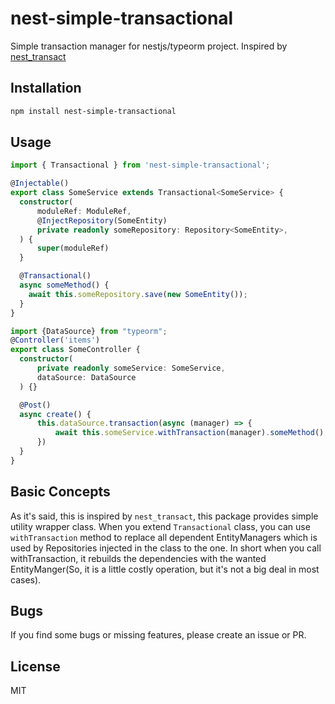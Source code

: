 # nest-simple-transactional
Simple transaction manager for nestjs/typeorm project. Inspired by [nest_transact](https://github.com/alphamikle/nest_transact)

## Installation

```bash
npm install nest-simple-transactional
```

## Usage
```typescript
import { Transactional } from 'nest-simple-transactional';

@Injectable()
export class SomeService extends Transactional<SomeService> {
  constructor(
      moduleRef: ModuleRef,
      @InjectRepository(SomeEntity)
      private readonly someRepository: Repository<SomeEntity>,
  ) {
      super(moduleRef)
  }

  @Transactional()
  async someMethod() {
    await this.someRepository.save(new SomeEntity());
  }
}
```

```typescript
import {DataSource} from "typeorm"; 
@Controller('items')
export class SomeController {
  constructor(
      private readonly someService: SomeService,
      dataSource: DataSource
  ) {}

  @Post()
  async create() {
      this.dataSource.transaction(async (manager) => {
          await this.someService.withTransaction(manager).someMethod();
      })
  }
}
```

## Basic Concepts
As it's said, this is inspired by `nest_transact`, this package provides simple utility wrapper class.
When you extend `Transactional` class, you can use `withTransaction` method to replace all dependent EntityManagers which is used by Repositories injected in the class to the one.
In short when you call withTransaction, it rebuilds the dependencies with the wanted EntityManger(So, it is a little costly operation, but it's not a big deal in most cases).

## Bugs
If you find some bugs or missing features, please create an issue or PR.

## License
MIT
